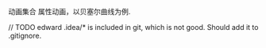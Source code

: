 动画集合
属性动画，以贝塞尔曲线为例.

// TODO edward .idea/* is included in git, which is not good. Should add it to .gitignore.